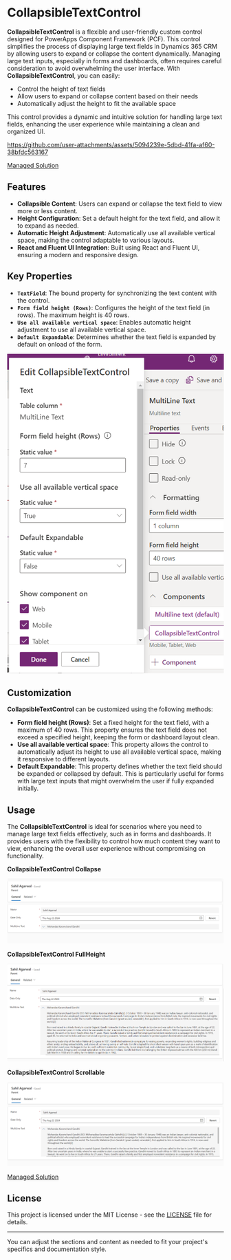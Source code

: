 # CollapsibleTextControl

**CollapsibleTextControl** is a flexible and user-friendly custom control designed for PowerApps Component Framework (PCF). This control simplifies the process of displaying large text fields in Dynamics 365 CRM by allowing users to expand or collapse the content dynamically. Managing large text inputs, especially in forms and dashboards, often requires careful consideration to avoid overwhelming the user interface. With **CollapsibleTextControl**, you can easily:

- Control the height of text fields
- Allow users to expand or collapse content based on their needs
- Automatically adjust the height to fit the available space

This control provides a dynamic and intuitive solution for handling large text fields, enhancing the user experience while maintaining a clean and organized UI.



https://github.com/user-attachments/assets/5094239e-5dbd-41fa-af60-38bfdc563167






[Managed Solution](https://github.com/SahilATech/CollapsibleTextControl/raw/ebcd61248dab9e4670222fea8d87ffecaed6bd5e/Solutions/Solutions_managed.zip)


## Features

- **Collapsible Content**: Users can expand or collapse the text field to view more or less content.
- **Height Configuration**: Set a default height for the text field, and allow it to expand as needed.
- **Automatic Height Adjustment**: Automatically use all available vertical space, making the control adaptable to various layouts.
- **React and Fluent UI Integration**: Built using React and Fluent UI, ensuring a modern and responsive design.

  
## Key Properties

- **`TextField`**: The bound property for synchronizing the text content with the control.
- **`Form field height (Rows)`**: Configures the height of the text field (in rows). The maximum height is 40 rows.
- **`Use all available vertical space`**: Enables automatic height adjustment to use all available vertical space.
- **`Default Expandable`**: Determines whether the text field is expanded by default on onload of the form.


![CollapsibleTextControl](https://github.com/SahilATech/CollapsibleTextControl/blob/ebcd61248dab9e4670222fea8d87ffecaed6bd5e/Images/CollapsibleTextControlProperties.png)


## Customization

**CollapsibleTextControl** can be customized using the following methods:

- **Form field height (Rows)**: Set a fixed height for the text field, with a maximum of 40 rows. This property ensures the text field does not exceed a specified height, keeping the form or dashboard layout clean.
- **Use all available vertical space**: This property allows the control to automatically adjust its height to use all available vertical space, making it responsive to different layouts.
- **Default Expandable**: This property defines whether the text field should be expanded or collapsed by default. This is particularly useful for forms with large text inputs that might overwhelm the user if fully expanded initially.

## Usage

The **CollapsibleTextControl** is ideal for scenarios where you need to manage large text fields effectively, such as in forms and dashboards. It provides users with the flexibility to control how much content they want to view, enhancing the overall user experience without compromising on functionality.

**CollapsibleTextControl Collapse**

![CollapsibleTextControl Collapse](https://github.com/SahilATech/CollapsibleTextControl/blob/ebcd61248dab9e4670222fea8d87ffecaed6bd5e/Images/CollapsibleTextControl_Collapse.png)
 
 **CollapsibleTextControl FullHeight**
 
![CollapsibleTextControl FullHeight](https://github.com/SahilATech/CollapsibleTextControl/blob/ebcd61248dab9e4670222fea8d87ffecaed6bd5e/Images/CollapsibleTextControl_FullHeight.png)

 **CollapsibleTextControl Scrollable**
 
![CollapsibleTextControl Scrollable](https://github.com/SahilATech/CollapsibleTextControl/blob/ebcd61248dab9e4670222fea8d87ffecaed6bd5e/Images/CollapsibleTextControl_Scrollable.png)


[Managed Solution](https://github.com/SahilATech/CollapsibleTextControl/raw/ebcd61248dab9e4670222fea8d87ffecaed6bd5e/Solutions/Solutions_managed.zip)

## License

This project is licensed under the MIT License - see the [LICENSE](https://github.com/SahilATech/CollapsibleTextControl/blob/ebcd61248dab9e4670222fea8d87ffecaed6bd5e/LICENSE) file for details.

---

You can adjust the sections and content as needed to fit your project's specifics and documentation style.

